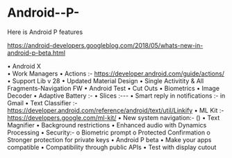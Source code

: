 # Android--P-
Here is Android P features

https://android-developers.googleblog.com/2018/05/whats-new-in-android-p-beta.html

•	Android X                                                                                                                                
•	Work Managers 
•	Actions :- https://developer.android.com/guide/actions/
•	 Support Lib v 28
•	Updated Material Design 
•	Single Activitity & All Fragments-Navigation FW 
•	Android Test 
•	Cut Outs 
•	Biometrics 
•	Image Decoder
•	Adaptive Battery :- 
•	Slices :---
•	Smart reply in notifications :-  in Gmail 
•	Text Classifier :- https://developer.android.com/reference/android/text/util/Linkify
•	ML Kit :-  https://developers.google.com/ml-kit/
•	New system navigation:- ()
•	Text Magnifier
•	Background restrictions
•	Enhanced audio with Dynamics Processing
•	Security:-
o	 Biometric prompt
o	Protected Confirmation
o	Stronger protection for private keys
•	Android P beta
•	Make your apps compatible
•	Compatibility through public APIs
•	Test with display cutout



